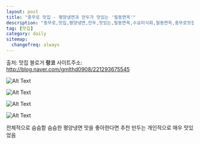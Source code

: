 ```yaml
---
layout: post
title: "충무로 맛집 - 평양냉면과 만두가 맛있는 '필동면옥'"
description: "충무로,맛집,평양냉면,만두,맛있는,필동면옥,수요미식회,필동면옥,충무로맛집"
tag: [맛집]
category: daily
sitemap:
  changefreq: always
---
```

출처: 맛집 블로거 **랑코**
사이트주소: http://blog.naver.com/gmlthd0908/221293675545


![Alt Text](http://postfiles16.naver.net/MjAxODA2MDdfMTIy/MDAxNTI4MzM3NTExMDA1.MTkyp-q0aJtIXMWgzJJKSCWc76L14B0h2LevgdD5-iIg.BUtbHDwss63ITYsU80saO7GodBv5hTM2CpuEynHgRxAg.JPEG.gmlthd0908/IMG_7433.jpg?type=w966)

![Alt Text](http://postfiles13.naver.net/MjAxODA2MDdfMTk0/MDAxNTI4MzM3NTEyMjM4.HqHzK3HZu0XcRb5D8rTXCaAP4qAMfPm40zS_gt7C2CMg.MAtDT1Ul0yns9vdGV-JW9F7EnO7OjMiR85AfVm4XMjYg.JPEG.gmlthd0908/IMG_7432.jpg?type=w966)



![Alt Text](http://postfiles11.naver.net/MjAxODA2MDdfMzAg/MDAxNTI4MzM3NTExNTg4.rX9jKsaf8ngmTvCpcmk7QksfVgbaGt-6xkB_acht0_sg.UuJbErMYceXKJt1Q6YAsG9jgw1-0LR1vez1H_zkugTcg.JPEG.gmlthd0908/IMG_7430.jpg?type=w966)

![Alt Text](http://postfiles12.naver.net/MjAxODA2MDdfMTI3/MDAxNTI4MzM3NTExNTkw.xYGxTiJKAKL2eR71M8GFi59TSg0cZNbchE4h5XFYy94g.3YQuA2bu1_pFzCMMiRn19wK0pdNf5IZ4dwv-HxifTrUg.JPEG.gmlthd0908/IMG_7431.jpg?type=w966)


전체적으로 슴슴함
슴슴한 평양냉면 맛을 좋아한다면 추천
만두는 개인적으로 매우 맛있었음
